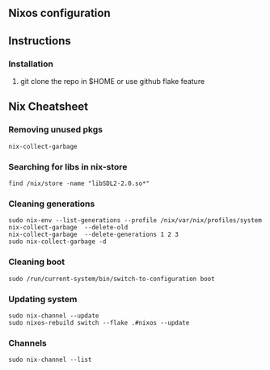 ## Nixos configuration

## Instructions
### Installation
1. git clone the repo in $HOME or use github flake feature
## Nix Cheatsheet
### Removing unused pkgs
```
nix-collect-garbage 
```
### Searching for libs in nix-store
```
find /nix/store -name "libSDL2-2.0.so*" 
```
### Cleaning generations
```
sudo nix-env --list-generations --profile /nix/var/nix/profiles/system
nix-collect-garbage  --delete-old
nix-collect-garbage  --delete-generations 1 2 3
sudo nix-collect-garbage -d
```
### Cleaning boot
```
sudo /run/current-system/bin/switch-to-configuration boot
```
### Updating system
```
sudo nix-channel --update
sudo nixos-rebuild switch --flake .#nixos --update
```

### Channels
```
sudo nix-channel --list 

```
